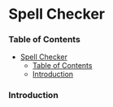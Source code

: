 # Spell Checker

### Table of Contents
- [Spell Checker](#spell-checker)
    - [Table of Contents](#table-of-contents)
    - [Introduction](#introduction)

### Introduction



